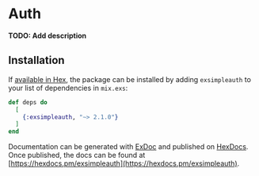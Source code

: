 # Auth

**TODO: Add description**

## Installation

If [available in Hex](https://hex.pm/docs/publish), the package can be installed
by adding `exsimpleauth` to your list of dependencies in `mix.exs`:

```elixir
def deps do
  [
    {:exsimpleauth, "~> 2.1.0"}
  ]
end
```

Documentation can be generated with [ExDoc](https://github.com/elixir-lang/ex_doc)
and published on [HexDocs](https://hexdocs.pm). Once published, the docs can
be found at [https://hexdocs.pm/exsimpleauth](https://hexdocs.pm/exsimpleauth).

